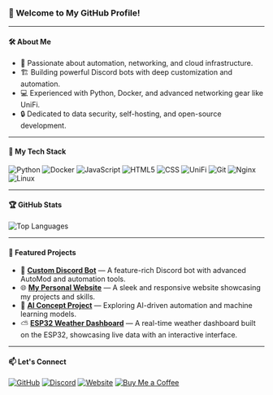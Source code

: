 ### 👋 Welcome to My GitHub Profile!

---

#### 🛠 About Me
- 🚀 Passionate about automation, networking, and cloud infrastructure.
- 🏗️ Building powerful Discord bots with deep customization and automation.
- 💻 Experienced with Python, Docker, and advanced networking gear like UniFi.
- 🔒 Dedicated to data security, self-hosting, and open-source development.

---

#### 🚀 My Tech Stack
![Python](https://img.shields.io/badge/Python-3776AB?style=for-the-badge&logo=python&logoColor=white)
![Docker](https://img.shields.io/badge/Docker-2496ED?style=for-the-badge&logo=docker&logoColor=white)
![JavaScript](https://img.shields.io/badge/JavaScript-F7DF1E?style=for-the-badge&logo=javascript&logoColor=black)
![HTML5](https://img.shields.io/badge/HTML5-E34F26?style=for-the-badge&logo=html5&logoColor=white)
![CSS](https://img.shields.io/badge/CSS-663399?style=for-the-badge&logo=css3&logoColor=white)
![UniFi](https://img.shields.io/badge/UniFi-0559C9?style=for-the-badge&logo=ubiquiti&logoColor=white)
![Git](https://img.shields.io/badge/Git-F05032?style=for-the-badge&logo=git&logoColor=white)
![Nginx](https://img.shields.io/badge/Nginx-009639?style=for-the-badge&logo=nginx&logoColor=white)
![Linux](https://img.shields.io/badge/Linux-FCC624?style=for-the-badge&logo=linux&logoColor=black)

---

#### 🏆 GitHub Stats
![Top Languages](https://github-readme-stats.vercel.app/api/top-langs/?username=ronenlazowski&layout=compact&theme=dark&hide_border=true)

---

#### 📌 Featured Projects
- 🤖 **[Custom Discord Bot](https://github.com/ronenlazowski/paul)** — A feature-rich Discord bot with advanced AutoMod and automation tools.
- 🌐 **[My Personal Website](https://github.com/ronenlazowski/website)** — A sleek and responsive website showcasing my projects and skills.
- 🧠 **[AI Concept Project](https://github.com/ronenlazowski/ai-concept)** — Exploring AI-driven automation and machine learning models.
- ⛅ **[ESP32 Weather Dashboard](https://github.com/ronenlazowski/weatherdash)** — A real-time weather dashboard built on the ESP32, showcasing live data with an interactive interface.
---

#### 📫 Let's Connect
[![GitHub](https://img.shields.io/badge/GitHub-181717?style=for-the-badge&logo=github&logoColor=white)](https://github.com/ronenlazowski)
[![Discord](https://img.shields.io/badge/Discord-5865F2?style=for-the-badge&logo=discord&logoColor=white)](https://discord.com/users/1357038796532875406)
[![Website](https://img.shields.io/badge/Website-3366CC?style=for-the-badge&logo=htmx&logoColor=white)](https://www.ronenlaz.com)
[![Buy Me a Coffee](https://img.shields.io/badge/-Buy%20Me%20a%20Coffee-FFDD00?style=for-the-badge&logo=buymeacoffee&logoColor=black)](https://www.buymeacoffee.com/ronenlazowski)

